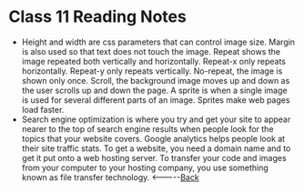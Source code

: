 # Class 11 Reading Notes
* Height and width are css parameters that can control image size. Margin is also used so that text does not touch the image. Repeat shows the image repeated both vertically and horizontally. Repeat-x only repeats horizontally. Repeat-y only repeats vertically. No-repeat, the image is shown only once. Scroll, the background image moves up and down as the user scrolls up and down the page. A sprite is when a single image is used for several different parts of an image. Sprites make web pages load faster. 
* Search engine optimization is where you try and get your site to appear nearer to the top of search engine results when people look for the topics that your website covers. Google analytics helps people look at their site traffic stats. To get a website, you need a domain name and to get it put onto a web hosting server. To transfer your code and images from your computer to your hosting company, you use something known as file transfer technology. 
<-----[Back](../README.md)